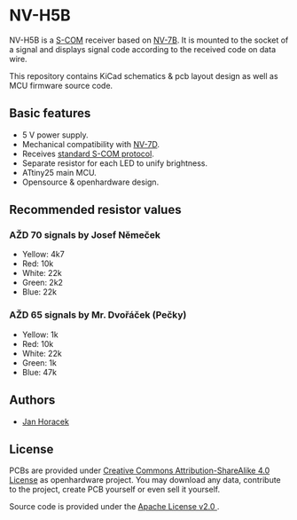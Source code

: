 NV-H5B
======

NV-H5B is a [S-COM](https://www.mtb-model.com/elektro/s-com.htm) receiver based
on [NV-7B](https://www.mtb-model.com/elektro/s-com-nav.htm). It is mounted
to the socket of a signal and displays signal code according to the received code
on data wire.

This repository contains KiCad schematics & pcb layout design as well as MCU
firmware source code.

## Basic features

 * 5 V power supply.
 * Mechanical compatibility with [NV-7D](https://www.mtb-model.com/elektro/s-com-nav.htm).
 * Receives [standard S-COM protocol](https://www.mtb-model.com/elektro/s-com.htm).
 * Separate resistor for each LED to unify brightness.
 * ATtiny25 main MCU.
 * Opensource & openhardware design.

## Recommended resistor values

### AŽD 70 signals by Josef Němeček

* Yellow: 4k7
* Red: 10k
* White: 22k
* Green: 2k2
* Blue: 22k

### AŽD 65 signals by Mr. Dvořáček (Pečky)

* Yellow: 1k
* Red: 10k
* White: 22k
* Green: 1k
* Blue: 47k

## Authors

 * [Jan Horacek](mailto:jan.horacek@kmz-brno.cz)

## License

PCBs are provided under [Creative Commons Attribution-ShareAlike 4.0
License](https://creativecommons.org/licenses/by-sa/4.0/) as openhardware
project. You may download any data, contribute to the project, create PCB
yourself or even sell it yourself.

Source code is provided under the [Apache License v2.0
](https://www.apache.org/licenses/LICENSE-2.0).
